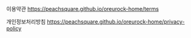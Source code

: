 이용약관
https://peachsquare.github.io/oreurock-home/terms

개인정보처리방침
https://peachsquare.github.io/oreurock-home/privacy-policy
